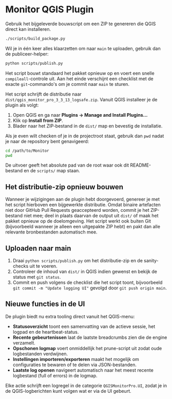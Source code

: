 # Monitor QGIS Plugin

Gebruik het bijgeleverde bouwscript om een ZIP te genereren die QGIS direct kan installeren.

```bash
./scripts/build_package.py
```

Wil je in één keer alles klaarzetten om naar `main` te uploaden, gebruik dan de publiceer-helper:

```bash
python scripts/publish.py
```

Het script bouwt standaard het pakket opnieuw op en voert een snelle `compileall`-controle uit. Aan het einde verschijnt een
checklist met de exacte `git`-commando's om je commit naar `main` te sturen.

Het script schrijft de distributie naar `dist/qgis_monitor_pro_3_3_13_logsafe.zip`.  Vanuit QGIS installeer je de plugin als volgt:

1. Open QGIS en ga naar **Plugins → Manage and Install Plugins…**
2. Klik op **Install from ZIP**.
3. Blader naar het ZIP-bestand in de `dist/` map en bevestig de installatie.

Als je even wilt checken of je in de projectroot staat, gebruik dan `pwd` nadat je naar de repository bent genavigeerd:

```bash
cd /path/to/Monitor
pwd
```

De uitvoer geeft het absolute pad van de root waar ook dit README-bestand en de `scripts/` map staan.

## Het distributie-zip opnieuw bouwen

Wanneer je wijzigingen aan de plugin hebt doorgevoerd, genereer je met het script hierboven een bijgewerkte distributie. Omdat binaire artefacten niet door GitHub Pull Requests geaccepteerd worden, commit je het ZIP-bestand niet mee; deel in plaats daarvan de output uit `dist/` of maak het pakket opnieuw op de doelomgeving. Het script werkt ook buiten Git (bijvoorbeeld wanneer je alleen een uitgepakte ZIP hebt) en pakt dan alle relevante bronbestanden automatisch mee.

## Uploaden naar main

1. Draai `python scripts/publish.py` om het distributie-zip en de sanity-checks uit te voeren.
2. Controleer de inhoud van `dist/` in QGIS indien gewenst en bekijk de status met `git status`.
3. Commit en push volgens de checklist die het script toont, bijvoorbeeld `git commit -m "Update logging UI"` gevolgd door `git push origin main`.

## Nieuwe functies in de UI

De plugin biedt nu extra tooling direct vanuit het QGIS-menu:

- **Statusoverzicht** toont een samenvatting van de actieve sessie, het logpad en de heartbeat-status.
- **Recente gebeurtenissen** laat de laatste breadcrumbs zien die de engine verzamelt.
- **Opschonen logmap** voert onmiddellijk het prune-script uit zodat oude logbestanden verdwijnen.
- **Instellingen importeren/exporteren** maakt het mogelijk om configuraties te bewaren of te delen via JSON-bestanden.
- **Laatste log openen** navigeert automatisch naar het meest recente logbestand (full of errors) in de logmap.

Elke actie schrijft een logregel in de categorie `QGISMonitorPro.UI`, zodat je in de QGIS-logberichten kunt volgen wat er via de UI gebeurt.
